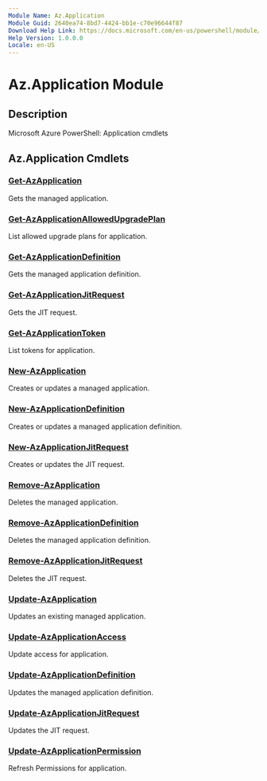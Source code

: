 ```yaml
---
Module Name: Az.Application
Module Guid: 2640ea74-8bd7-4424-bb1e-c70e96644f87
Download Help Link: https://docs.microsoft.com/en-us/powershell/module/az.application
Help Version: 1.0.0.0
Locale: en-US
---
```


# Az.Application Module
## Description
Microsoft Azure PowerShell: Application cmdlets

## Az.Application Cmdlets
### [Get-AzApplication](Get-AzApplication.md)
Gets the managed application.

### [Get-AzApplicationAllowedUpgradePlan](Get-AzApplicationAllowedUpgradePlan.md)
List allowed upgrade plans for application.

### [Get-AzApplicationDefinition](Get-AzApplicationDefinition.md)
Gets the managed application definition.

### [Get-AzApplicationJitRequest](Get-AzApplicationJitRequest.md)
Gets the JIT request.

### [Get-AzApplicationToken](Get-AzApplicationToken.md)
List tokens for application.

### [New-AzApplication](New-AzApplication.md)
Creates or updates a managed application.

### [New-AzApplicationDefinition](New-AzApplicationDefinition.md)
Creates or updates a managed application definition.

### [New-AzApplicationJitRequest](New-AzApplicationJitRequest.md)
Creates or updates the JIT request.

### [Remove-AzApplication](Remove-AzApplication.md)
Deletes the managed application.

### [Remove-AzApplicationDefinition](Remove-AzApplicationDefinition.md)
Deletes the managed application definition.

### [Remove-AzApplicationJitRequest](Remove-AzApplicationJitRequest.md)
Deletes the JIT request.

### [Update-AzApplication](Update-AzApplication.md)
Updates an existing managed application.

### [Update-AzApplicationAccess](Update-AzApplicationAccess.md)
Update access for application.

### [Update-AzApplicationDefinition](Update-AzApplicationDefinition.md)
Updates the managed application definition.

### [Update-AzApplicationJitRequest](Update-AzApplicationJitRequest.md)
Updates the JIT request.

### [Update-AzApplicationPermission](Update-AzApplicationPermission.md)
Refresh Permissions for application.


